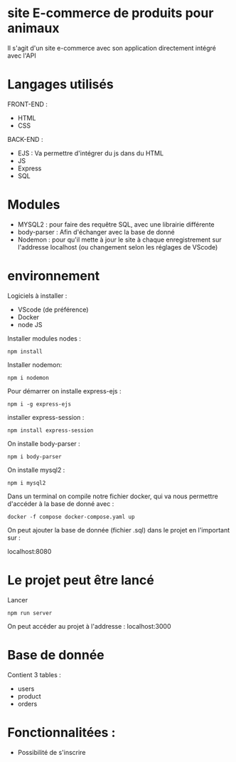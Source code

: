 # site E-commerce de produits pour animaux

Il s'agit d'un site e-commerce avec son application directement intégré avec l'API

# Langages utilisés

FRONT-END :
- HTML
- CSS

BACK-END :
- EJS : Va permettre d'intégrer du js dans du HTML
- JS
- Express
- SQL

# Modules 

- MYSQL2 : pour faire des requêtre SQL, avec une librairie différente
- body-parser : Afin d'échanger avec la base de donné
- Nodemon : pour qu'il mette à jour le site à chaque enregistrement sur l'addresse localhost (ou changement selon les réglages de VScode)
# environnement

Logiciels à installer :
- VScode (de préférence)
- Docker
- node JS

Installer modules nodes :
```
npm install
```

Installer nodemon:
```
npm i nodemon
```

Pour démarrer on installe express-ejs :

```
npm i -g express-ejs
```

installer express-session :
```
npm install express-session
```

On installe body-parser :
```
npm i body-parser
```

On installe mysql2 :

```
npm i mysql2
```

Dans un terminal on compile notre fichier docker, qui va nous permettre d'accéder à la base de donné avec :

```
docker -f compose docker-compose.yaml up
```

On peut ajouter la base de donnée (fichier .sql) dans le projet en l'important sur :

localhost:8080

# Le projet peut être lancé

Lancer 
```
npm run server
```

On peut accéder au projet à l'addresse : localhost:3000

# Base de donnée 

Contient 3 tables :
- users
- product
- orders

# Fonctionnalitées :
- Possibilité de s'inscrire



